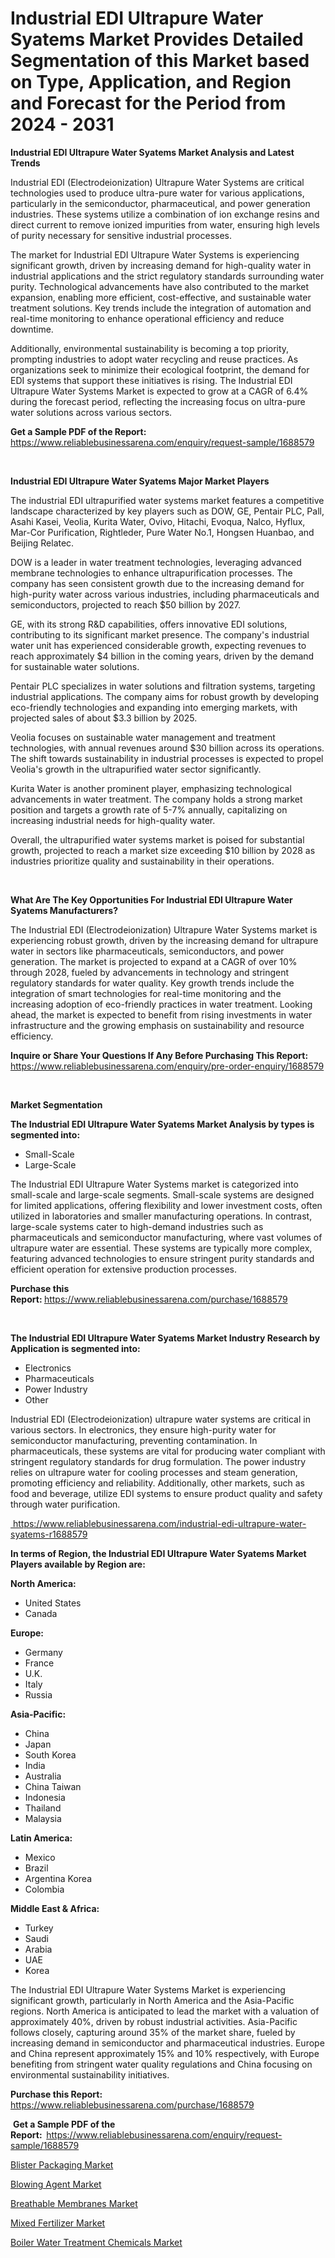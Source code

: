 <p><h1>Industrial EDI Ultrapure Water Syatems Market Provides Detailed Segmentation of this Market based on Type, Application, and Region and Forecast for the Period from 2024 - 2031</h1></p><p><strong>Industrial EDI Ultrapure Water Syatems Market Analysis and Latest Trends</strong></p>
<p><p>Industrial EDI (Electrodeionization) Ultrapure Water Systems are critical technologies used to produce ultra-pure water for various applications, particularly in the semiconductor, pharmaceutical, and power generation industries. These systems utilize a combination of ion exchange resins and direct current to remove ionized impurities from water, ensuring high levels of purity necessary for sensitive industrial processes.</p><p>The market for Industrial EDI Ultrapure Water Systems is experiencing significant growth, driven by increasing demand for high-quality water in industrial applications and the strict regulatory standards surrounding water purity. Technological advancements have also contributed to the market expansion, enabling more efficient, cost-effective, and sustainable water treatment solutions. Key trends include the integration of automation and real-time monitoring to enhance operational efficiency and reduce downtime.</p><p>Additionally, environmental sustainability is becoming a top priority, prompting industries to adopt water recycling and reuse practices. As organizations seek to minimize their ecological footprint, the demand for EDI systems that support these initiatives is rising. The Industrial EDI Ultrapure Water Systems Market is expected to grow at a CAGR of 6.4% during the forecast period, reflecting the increasing focus on ultra-pure water solutions across various sectors.</p></p>
<p><strong>Get a Sample PDF of the Report:&nbsp;</strong> <a href="https://www.reliablebusinessarena.com/enquiry/request-sample/1688579?utm_campaign=1455&utm_medium=2&utm_source=Github&utm_content=ia&utm_term=17102024&utm_id=industrial-edi-ultrapure-water-syatems">https://www.reliablebusinessarena.com/enquiry/request-sample/1688579</a></p>
<p>&nbsp;</p>
<p><strong>Industrial EDI Ultrapure Water Syatems Major Market Players</strong></p>
<p><p>The industrial EDI ultrapurified water systems market features a competitive landscape characterized by key players such as DOW, GE, Pentair PLC, Pall, Asahi Kasei, Veolia, Kurita Water, Ovivo, Hitachi, Evoqua, Nalco, Hyflux, Mar-Cor Purification, Rightleder, Pure Water No.1, Hongsen Huanbao, and Beijing Relatec.</p><p>DOW is a leader in water treatment technologies, leveraging advanced membrane technologies to enhance ultrapurification processes. The company has seen consistent growth due to the increasing demand for high-purity water across various industries, including pharmaceuticals and semiconductors, projected to reach $50 billion by 2027. </p><p>GE, with its strong R&D capabilities, offers innovative EDI solutions, contributing to its significant market presence. The company's industrial water unit has experienced considerable growth, expecting revenues to reach approximately $4 billion in the coming years, driven by the demand for sustainable water solutions.</p><p>Pentair PLC specializes in water solutions and filtration systems, targeting industrial applications. The company aims for robust growth by developing eco-friendly technologies and expanding into emerging markets, with projected sales of about $3.3 billion by 2025.</p><p>Veolia focuses on sustainable water management and treatment technologies, with annual revenues around $30 billion across its operations. The shift towards sustainability in industrial processes is expected to propel Veolia's growth in the ultrapurified water sector significantly.</p><p>Kurita Water is another prominent player, emphasizing technological advancements in water treatment. The company holds a strong market position and targets a growth rate of 5-7% annually, capitalizing on increasing industrial needs for high-quality water.</p><p>Overall, the ultrapurified water systems market is poised for substantial growth, projected to reach a market size exceeding $10 billion by 2028 as industries prioritize quality and sustainability in their operations.</p></p>
<p>&nbsp;</p>
<p><strong>What Are The Key Opportunities For Industrial EDI Ultrapure Water Syatems Manufacturers?</strong></p>
<p><p>The Industrial EDI (Electrodeionization) Ultrapure Water Systems market is experiencing robust growth, driven by the increasing demand for ultrapure water in sectors like pharmaceuticals, semiconductors, and power generation. The market is projected to expand at a CAGR of over 10% through 2028, fueled by advancements in technology and stringent regulatory standards for water quality. Key growth trends include the integration of smart technologies for real-time monitoring and the increasing adoption of eco-friendly practices in water treatment. Looking ahead, the market is expected to benefit from rising investments in water infrastructure and the growing emphasis on sustainability and resource efficiency.</p></p>
<p><strong>Inquire or Share Your Questions If Any Before Purchasing This Report:</strong> <a href="https://www.reliablebusinessarena.com/enquiry/pre-order-enquiry/1688579?utm_campaign=1455&utm_medium=2&utm_source=Github&utm_content=ia&utm_term=17102024&utm_id=industrial-edi-ultrapure-water-syatems">https://www.reliablebusinessarena.com/enquiry/pre-order-enquiry/1688579</a></p>
<p>&nbsp;</p>
<p><strong>Market Segmentation</strong></p>
<p><strong>The Industrial EDI Ultrapure Water Syatems Market Analysis by types is segmented into:</strong></p>
<p><ul><li>Small-Scale</li><li>Large-Scale</li></ul></p>
<p><p>The Industrial EDI Ultrapure Water Systems market is categorized into small-scale and large-scale segments. Small-scale systems are designed for limited applications, offering flexibility and lower investment costs, often utilized in laboratories and smaller manufacturing operations. In contrast, large-scale systems cater to high-demand industries such as pharmaceuticals and semiconductor manufacturing, where vast volumes of ultrapure water are essential. These systems are typically more complex, featuring advanced technologies to ensure stringent purity standards and efficient operation for extensive production processes.</p></p>
<p><strong>Purchase this Report:&nbsp;</strong><a href="https://www.reliablebusinessarena.com/purchase/1688579?utm_campaign=1455&utm_medium=2&utm_source=Github&utm_content=ia&utm_term=17102024&utm_id=industrial-edi-ultrapure-water-syatems">https://www.reliablebusinessarena.com/purchase/1688579</a></p>
<p>&nbsp;</p>
<p><strong>The Industrial EDI Ultrapure Water Syatems Market Industry Research by Application is segmented into:</strong></p>
<p><ul><li>Electronics</li><li>Pharmaceuticals</li><li>Power Industry</li><li>Other</li></ul></p>
<p><p>Industrial EDI (Electrodeionization) ultrapure water systems are critical in various sectors. In electronics, they ensure high-purity water for semiconductor manufacturing, preventing contamination. In pharmaceuticals, these systems are vital for producing water compliant with stringent regulatory standards for drug formulation. The power industry relies on ultrapure water for cooling processes and steam generation, promoting efficiency and reliability. Additionally, other markets, such as food and beverage, utilize EDI systems to ensure product quality and safety through water purification.</p></p>
<p><a href="https://www.reliablebusinessarena.com/industrial-edi-ultrapure-water-syatems-r1688579?utm_campaign=1455&utm_medium=2&utm_source=Github&utm_content=ia&utm_term=17102024&utm_id=industrial-edi-ultrapure-water-syatems">&nbsp;https://www.reliablebusinessarena.com/industrial-edi-ultrapure-water-syatems-r1688579</a></p>
<p><strong>In terms of Region, the Industrial EDI Ultrapure Water Syatems Market Players available by Region are:</strong></p>
<p>
    <p> <strong> North America: </strong>
        <ul>
            <li>United States</li>
            <li>Canada</li>
        </ul>
        </p> 
    <p> <strong> Europe: </strong>
        <ul>
            <li>Germany</li>
            <li>France</li>
            <li>U.K.</li>
            <li>Italy</li>
            <li>Russia</li>
        </ul>
        </p> 
    <p> <strong> Asia-Pacific: </strong>
        <ul>
            <li>China</li>
            <li>Japan</li>
            <li>South Korea</li>
            <li>India</li>
            <li>Australia</li>
            <li>China Taiwan</li>
            <li>Indonesia</li>
            <li>Thailand</li>
            <li>Malaysia</li>
        </ul>
        </p> 
    <p> <strong> Latin America: </strong>
        <ul>
            <li>Mexico</li>
            <li>Brazil</li>
            <li>Argentina Korea</li>
            <li>Colombia</li>
        </ul>
        </p> 
    <p> <strong> Middle East & Africa: </strong>
        <ul>
            <li>Turkey</li>
            <li>Saudi</li>
            <li>Arabia</li>
            <li>UAE</li>
            <li>Korea</li>
        </ul>
    </p>
    </p>
<p><p>The Industrial EDI Ultrapure Water Systems Market is experiencing significant growth, particularly in North America and the Asia-Pacific regions. North America is anticipated to lead the market with a valuation of approximately 40%, driven by robust industrial activities. Asia-Pacific follows closely, capturing around 35% of the market share, fueled by increasing demand in semiconductor and pharmaceutical industries. Europe and China represent approximately 15% and 10% respectively, with Europe benefiting from stringent water quality regulations and China focusing on environmental sustainability initiatives.</p></p>
<p><strong>Purchase this Report: </strong><a href="https://www.reliablebusinessarena.com/purchase/1688579?utm_campaign=1455&utm_medium=2&utm_source=Github&utm_content=ia&utm_term=17102024&utm_id=industrial-edi-ultrapure-water-syatems">https://www.reliablebusinessarena.com/purchase/1688579</a></p>
<p>&nbsp;<strong>Get a Sample PDF of the Report:&nbsp;&nbsp;</strong><a href="https://www.reliablebusinessarena.com/enquiry/request-sample/1688579?utm_campaign=1455&utm_medium=2&utm_source=Github&utm_content=ia&utm_term=17102024&utm_id=industrial-edi-ultrapure-water-syatems">https://www.reliablebusinessarena.com/enquiry/request-sample/1688579</a></p>
<p><strong></strong></p>
<p><p><a href="https://www.linkedin.com/pulse/blister-packaging-market-navigating-challenges-unlocking-4zrof?utm_campaign=1455&utm_medium=2&utm_source=Github&utm_content=ia&utm_term=17102024&utm_id=industrial-edi-ultrapure-water-syatems">Blister Packaging Market</a></p><p><a href="https://www.linkedin.com/pulse/regional-adaptations-global-blowing-agent-market-trends-overview-twywf?utm_campaign=1455&utm_medium=2&utm_source=Github&utm_content=ia&utm_term=17102024&utm_id=industrial-edi-ultrapure-water-syatems">Blowing Agent Market</a></p><p><a href="https://www.linkedin.com/pulse/global-breathable-membranes-market-forecast-2024-2031-oyrif?utm_campaign=1455&utm_medium=2&utm_source=Github&utm_content=ia&utm_term=17102024&utm_id=industrial-edi-ultrapure-water-syatems">Breathable Membranes Market</a></p><p><a href="https://www.linkedin.com/pulse/consumer-behavior-shifts-mixed-fertilizer-market-demand-analysis-runtf?utm_campaign=1455&utm_medium=2&utm_source=Github&utm_content=ia&utm_term=17102024&utm_id=industrial-edi-ultrapure-water-syatems">Mixed Fertilizer Market</a></p><p><a href="https://www.linkedin.com/pulse/decoding-boiler-water-treatment-chemicals-market-signals-edklf?utm_campaign=1455&utm_medium=2&utm_source=Github&utm_content=ia&utm_term=17102024&utm_id=industrial-edi-ultrapure-water-syatems">Boiler Water Treatment Chemicals Market</a></p></p>